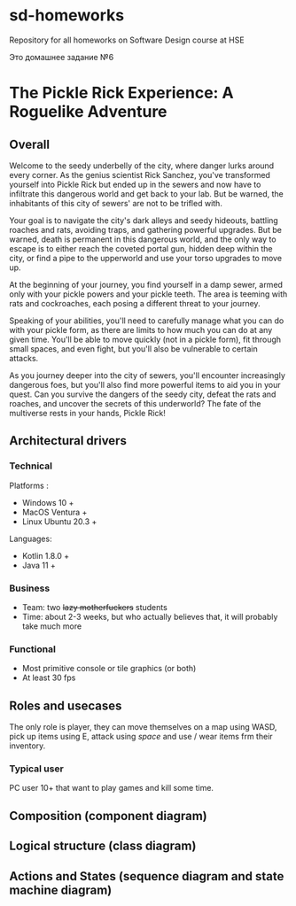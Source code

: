 # sd-homeworks
Repository for all homeworks on Software Design course at HSE

Это домашнее задание №6

# The Pickle Rick Experience: A Roguelike Adventure

## Overall

Welcome to the seedy underbelly of the city, where danger lurks around every corner. As the genius scientist Rick Sanchez, you've transformed yourself into Pickle Rick but ended up in the sewers and now have to infiltrate this dangerous world and get back to your lab. But be warned, the inhabitants of this city of sewers' are not to be trifled with.

Your goal is to navigate the city's dark alleys and seedy hideouts, battling roaches and rats, avoiding traps, and gathering powerful upgrades. But be warned, death is permanent in this dangerous world, and the only way to escape is to either reach the coveted portal gun, hidden deep within the city, or find a pipe to the upperworld and use your torso upgrades to move up.

At the beginning of your journey, you find yourself in a damp sewer, armed only with your pickle powers and your pickle teeth. The area is teeming with rats and cockroaches, each posing a different threat to your journey.

Speaking of your abilities, you'll need to carefully manage what you can do with your pickle form, as there are limits to how much you can do at any given time. You'll be able to move quickly (not in a pickle form), fit through small spaces, and even fight, but you'll also be vulnerable to certain attacks.

As you journey deeper into the city of sewers, you'll encounter increasingly dangerous foes, but you'll also find more powerful items to aid you in your quest. Can you survive the dangers of the seedy city, defeat the rats and roaches, and uncover the secrets of this underworld? The fate of the multiverse rests in your hands, Pickle Rick!

## Architectural drivers

### Technical

Platforms :
- Windows 10 +
- MacOS Ventura +
- Linux Ubuntu 20.3 +

Languages:
- Kotlin 1.8.0 +
- Java 11 +

### Business
- Team: two ~~lazy motherfuckers~~ students
- Time: about 2-3 weeks, but who actually believes that, it will probably take much more

### Functional
- Most primitive console or tile graphics (or both)
- At least 30 fps

## Roles and usecases
The only role is player, they can move themselves on a map using WASD, pick up items using E, attack using _space_ and use / wear items frm their inventory.

### Typical user
PC user 10+ that want to play games and kill some time.

## Composition (component diagram)

## Logical structure (class diagram)

## Actions and States (sequence diagram and state machine diagram)